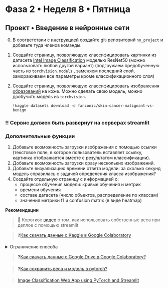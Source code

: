# Фаза 2 • Неделя 8 • Пятница
## Проект • Введение в нейронные сети

0. В соответствии с [инструкцией](https://github.com/Elbrus-DataScience/ds-phase-2/blob/master/08-nn/md/directory_structure.md) создайте git-репозиторий `nn_project` и добавьте туда членов команды. 

1. Создайте страницу, позволяющую классифицировать картинки из датасета [Intel Image Classification](https://www.kaggle.com/datasets/puneet6060/intel-image-classification) моделью ResNet50 (можно использовать любой другой вариант) (подгружаем предобученную часть из `torchvision.models` , заменяем последний слой, замораживаем все параметры кроме классификационного слоя)
2. Создайте страницу, позволяющую классифицировать изображения [образований](https://www.kaggle.com/datasets/fanconic/skin-cancer-malignant-vs-benign?datasetId=174469&searchQuery=pyt) на коже. Можно сделать свою модель, можно дообучить модель из `torchvision`. 
   
    ```
    !kaggle datasets download -d fanconic/skin-cancer-malignant-vs-benign
    ```

### ‼️ Сервис должен быть развернут на серверах streamlit

### Дополнительные функции

1. Добавьте возможность загрузки изображения с помощью ссылки (текстовое поле, в которое пользователь вставляет ссылку, картинка отображается вместе с результатом классификации). 
2. Добавьте возможность загрузки сразу нескольких изображений. 
3. Добавьте визуализацию времени ответа модели: за сколько секунд модель справилась с задачей определения класса изображения?
4. Создайте отдельную страницу с информацией о:
   * процессе обучения модели: кривые обучения и метрик
   * времени обучения
   * составе датасета (число объектов, распределение по классам)
   * значения метрики f1 и confusion matrix (в виде heatmap)



**Рекомендации**

> 🎥 Короткое [видео](https://youtu.be/MNxhy_jBGs4) о том, как использовать собственные веса при деплое с помощью streamlit

> ❓[Как скачать данные с Kaggle в Google Colaboratory](https://github.com/Elbrus-DataScience/ds-phase-2/blob/master/08-nn/md/kaggle-colab.md)

<details>
<summary>Ограничение способа</summary>

Для использования `api kaggle` необходимо иметь полностью верифицированный аккаунт (в т.ч. с подтвержденным номером телефона)!  

```
!kaggle datasets download -d paultimothymooney/blood-cells
```
Нужно взять файлы, расположенные в `dataset2-master/dataset2-master/images`

Если такого аккаунта нет, то данные можно скачать вручную. 
</details>

> ❓[Как скачать данные с Google Drive в Google Colaboratory?](https://github.com/Elbrus-DataScience/ds-phase-2/blob/master/08-nn/md/drive-colab.md)

> ❓[Как сохранить веса и модель в pytorch?](https://github.com/Elbrus-DataScience/ds-phase-2/blob/master/08-nn/md/save_torchmodel.md)

> [Image Classification Web App using PyTorch and Streamlit](https://github.com/denistanjingyu/Image-Classification-Web-App-using-PyTorch-and-Streamlit/tree/main)
